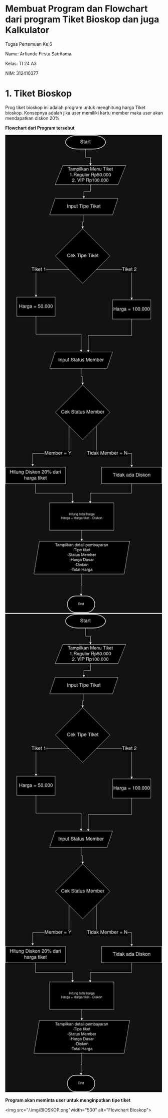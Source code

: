 # **Membuat Program dan Flowchart dari program Tiket Bioskop dan juga Kalkulator**

Tugas Pertemuan Ke 6

Nama: Arfianda Firsta Satritama

Kelas: TI 24 A3

NIM: 312410377

# 1. Tiket Bioskop

Prog tiket bioskop ini adalah program untuk menghitung harga Tiket bioskop. Konsepnya adalah jika user memiliki kartu member maka user akan mendapatkan diskon 20%

**Flowchart dari Program tersebut**

<img src="/.img/bioskop.drawio.png" width="500" alt="Flowchart Bioskop">

<img src="/.img/bioskop.drawio.png" width="500" alt="Flowchart">

**Program akan meminta user untuk menginputkan tipe tiket**

<img src="/.img/BIOSKOP.png"width="500" alt="Flowchart Bioskop">
